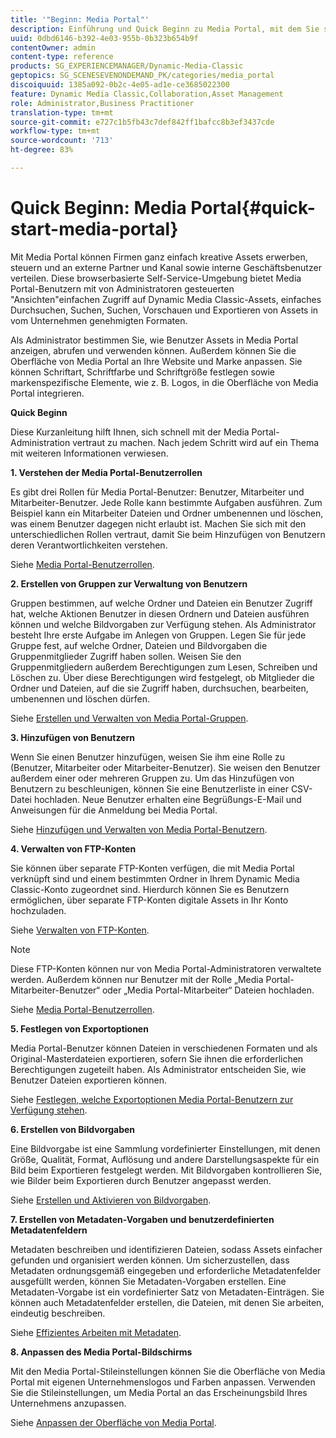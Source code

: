 ```yaml
---
title: '"Beginn: Media Portal"'
description: Einführung und Quick Beginn zu Media Portal, mit dem Sie sich schnell mit den Media Portal-Techniken und der Verwaltung vertraut machen können.
uuid: 0dbd6146-b392-4e03-955b-0b323b654b9f
contentOwner: admin
content-type: reference
products: SG_EXPERIENCEMANAGER/Dynamic-Media-Classic
geptopics: SG_SCENESEVENONDEMAND_PK/categories/media_portal
discoiquuid: 1385a092-0b2c-4e05-ad1e-ce3685022300
feature: Dynamic Media Classic,Collaboration,Asset Management
role: Administrator,Business Practitioner
translation-type: tm+mt
source-git-commit: e727c1b5fb43c7def842ff1bafcc8b3ef3437cde
workflow-type: tm+mt
source-wordcount: '713'
ht-degree: 83%

---
```



# Quick Beginn: Media Portal{#quick-start-media-portal}

Mit Media Portal können Firmen ganz einfach kreative Assets erwerben, steuern und an externe Partner und Kanal sowie interne Geschäftsbenutzer verteilen. Diese browserbasierte Self-Service-Umgebung bietet Media Portal-Benutzern mit von Administratoren gesteuerten &quot;Ansichten&quot;einfachen Zugriff auf Dynamic Media Classic-Assets, einfaches Durchsuchen, Suchen, Suchen, Vorschauen und Exportieren von Assets in vom Unternehmen genehmigten Formaten.

Als Administrator bestimmen Sie, wie Benutzer Assets in Media Portal anzeigen, abrufen und verwenden können. Außerdem können Sie die Oberfläche von Media Portal an Ihre Website und Marke anpassen. Sie können Schriftart, Schriftfarbe und Schriftgröße festlegen sowie markenspezifische Elemente, wie z. B. Logos, in die Oberfläche von Media Portal integrieren.

**Quick Beginn**

Diese Kurzanleitung hilft Ihnen, sich schnell mit der Media Portal-Administration vertraut zu machen. Nach jedem Schritt wird auf ein Thema mit weiteren Informationen verwiesen.

**1. Verstehen der Media Portal-Benutzerrollen**

Es gibt drei Rollen für Media Portal-Benutzer: Benutzer, Mitarbeiter und Mitarbeiter-Benutzer. Jede Rolle kann bestimmte Aufgaben ausführen. Zum Beispiel kann ein Mitarbeiter Dateien und Ordner umbenennen und löschen, was einem Benutzer dagegen nicht erlaubt ist. Machen Sie sich mit den unterschiedlichen Rollen vertraut, damit Sie beim Hinzufügen von Benutzern deren Verantwortlichkeiten verstehen. 

Siehe [Media Portal-Benutzerrollen](media-portal-user-roles.md#media_portal_user_roles).

**2. Erstellen von Gruppen zur Verwaltung von Benutzern**

Gruppen bestimmen, auf welche Ordner und Dateien ein Benutzer Zugriff hat, welche Aktionen Benutzer in diesen Ordnern und Dateien ausführen können und welche Bildvorgaben zur Verfügung stehen. Als Administrator besteht Ihre erste Aufgabe im Anlegen von Gruppen. Legen Sie für jede Gruppe fest, auf welche Ordner, Dateien und Bildvorgaben die Gruppenmitglieder Zugriff haben sollen. Weisen Sie den Gruppenmitgliedern außerdem Berechtigungen zum Lesen, Schreiben und Löschen zu. Über diese Berechtigungen wird festgelegt, ob Mitglieder die Ordner und Dateien, auf die sie Zugriff haben, durchsuchen, bearbeiten, umbenennen und löschen dürfen. 

Siehe [Erstellen und Verwalten von Media Portal-Gruppen](creating-media-portal-groups.md#creating_and_managing_media_portal_groups).

**3. Hinzufügen von Benutzern**

Wenn Sie einen Benutzer hinzufügen, weisen Sie ihm eine Rolle zu (Benutzer, Mitarbeiter oder Mitarbeiter-Benutzer). Sie weisen den Benutzer außerdem einer oder mehreren Gruppen zu. Um das Hinzufügen von Benutzern zu beschleunigen, können Sie eine Benutzerliste in einer CSV-Datei hochladen. Neue Benutzer erhalten eine Begrüßungs-E-Mail und Anweisungen für die Anmeldung bei Media Portal. 

Siehe [Hinzufügen und Verwalten von Media Portal-Benutzern](adding-media-portal-users.md#adding_and_managing_media_portal_users).

**4. Verwalten von FTP-Konten**

Sie können über separate FTP-Konten verfügen, die mit Media Portal verknüpft sind und einem bestimmten Ordner in Ihrem Dynamic Media Classic-Konto zugeordnet sind. Hierdurch können Sie es Benutzern ermöglichen, über separate FTP-Konten digitale Assets in Ihr Konto hochzuladen.

Siehe [Verwalten von FTP-Konten](ftp-accounts.md#managing_ftp_accounts).

>[!NOTE]
>
>Diese FTP-Konten können nur von Media Portal-Administratoren verwaltete werden. Außerdem können nur Benutzer mit der Rolle „Media Portal-Mitarbeiter-Benutzer“ oder „Media Portal-Mitarbeiter“ Dateien hochladen.

Siehe [Media Portal-Benutzerrollen](media-portal-user-roles.md#media_portal_user_roles).

**5. Festlegen von Exportoptionen**

Media Portal-Benutzer können Dateien in verschiedenen Formaten und als Original-Masterdateien exportieren, sofern Sie ihnen die erforderlichen Berechtigungen zugeteilt haben. Als Administrator entscheiden Sie, wie Benutzer Dateien exportieren können. 

Siehe [Festlegen, welche Exportoptionen Media Portal-Benutzern zur Verfügung stehen](specifying-export-options-available-media.md#specifying_export_options_available_to_media_portal_users).

**6. Erstellen von Bildvorgaben**

Eine Bildvorgabe ist eine Sammlung vordefinierter Einstellungen, mit denen Größe, Qualität, Format, Auflösung und andere Darstellungsaspekte für ein Bild beim Exportieren festgelegt werden. Mit Bildvorgaben kontrollieren Sie, wie Bilder beim Exportieren durch Benutzer angepasst werden. 

Siehe [Erstellen und Aktivieren von Bildvorgaben](creating-enabling-image-presets.md#creating_and_enabling_image_presets).

**7. Erstellen von Metadaten-Vorgaben und benutzerdefinierten Metadatenfeldern**

Metadaten beschreiben und identifizieren Dateien, sodass Assets einfacher gefunden und organisiert werden können. Um sicherzustellen, dass Metadaten ordnungsgemäß eingegeben und erforderliche Metadatenfelder ausgefüllt werden, können Sie Metadaten-Vorgaben erstellen. Eine Metadaten-Vorgabe ist ein vordefinierter Satz von Metadaten-Einträgen. Sie können auch Metadatenfelder erstellen, die Dateien, mit denen Sie arbeiten, eindeutig beschreiben. 

Siehe [Effizientes Arbeiten mit Metadaten](making-efficient-metadata.md#making_more_efficient_use_of_metadata).

**8. Anpassen des Media Portal-Bildschirms**

Mit den Media Portal-Stileinstellungen können Sie die Oberfläche von Media Portal mit eigenen Unternehmenslogos und Farben anpassen. Verwenden Sie die Stileinstellungen, um Media Portal an das Erscheinungsbild Ihres Unternehmens anzupassen.

Siehe [Anpassen der Oberfläche von Media Portal](customizing-media-portal-screen.md#customizing_the_media_portal_screen).
